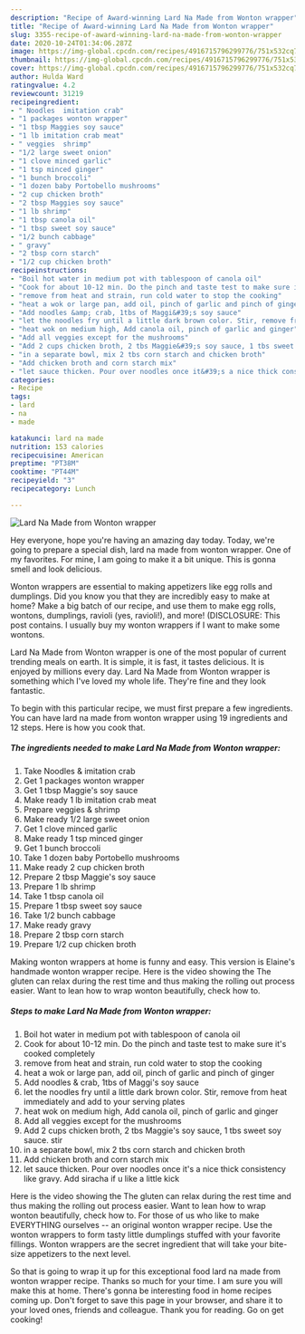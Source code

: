```yaml
---
description: "Recipe of Award-winning Lard Na Made from Wonton wrapper"
title: "Recipe of Award-winning Lard Na Made from Wonton wrapper"
slug: 3355-recipe-of-award-winning-lard-na-made-from-wonton-wrapper
date: 2020-10-24T01:34:06.287Z
image: https://img-global.cpcdn.com/recipes/4916715796299776/751x532cq70/lard-na-made-from-wonton-wrapper-recipe-main-photo.jpg
thumbnail: https://img-global.cpcdn.com/recipes/4916715796299776/751x532cq70/lard-na-made-from-wonton-wrapper-recipe-main-photo.jpg
cover: https://img-global.cpcdn.com/recipes/4916715796299776/751x532cq70/lard-na-made-from-wonton-wrapper-recipe-main-photo.jpg
author: Hulda Ward
ratingvalue: 4.2
reviewcount: 31219
recipeingredient:
- " Noodles  imitation crab"
- "1 packages wonton wrapper"
- "1 tbsp Maggies soy sauce"
- "1 lb imitation crab meat"
- " veggies  shrimp"
- "1/2 large sweet onion"
- "1 clove minced garlic"
- "1 tsp minced ginger"
- "1 bunch broccoli"
- "1 dozen baby Portobello mushrooms"
- "2 cup chicken broth"
- "2 tbsp Maggies soy sauce"
- "1 lb shrimp"
- "1 tbsp canola oil"
- "1 tbsp sweet soy sauce"
- "1/2 bunch cabbage"
- " gravy"
- "2 tbsp corn starch"
- "1/2 cup chicken broth"
recipeinstructions:
- "Boil hot water in medium pot with tablespoon of canola oil"
- "Cook for about 10-12 min. Do the pinch and taste test to make sure it&#39;s cooked completely"
- "remove from heat and strain, run cold water to stop the cooking"
- "heat a wok or large pan, add oil, pinch of garlic and pinch of ginger"
- "Add noodles &amp; crab, 1tbs of Maggi&#39;s soy sauce"
- "let the noodles fry until a little dark brown color. Stir, remove from heat immediately and add to your serving plates"
- "heat wok on medium high, Add canola oil, pinch of garlic and ginger"
- "Add all veggies except for the mushrooms"
- "Add 2 cups chicken broth, 2 tbs Maggie&#39;s soy sauce, 1 tbs sweet soy sauce. stir"
- "in a separate bowl, mix 2 tbs corn starch and chicken broth"
- "Add chicken broth and corn starch mix"
- "let sauce thicken. Pour over noodles once it&#39;s a nice thick consistency like gravy. Add siracha if u like a little kick"
categories:
- Recipe
tags:
- lard
- na
- made

katakunci: lard na made 
nutrition: 153 calories
recipecuisine: American
preptime: "PT38M"
cooktime: "PT44M"
recipeyield: "3"
recipecategory: Lunch

---
```



![Lard Na Made from Wonton wrapper](https://img-global.cpcdn.com/recipes/4916715796299776/751x532cq70/lard-na-made-from-wonton-wrapper-recipe-main-photo.jpg)

Hey everyone, hope you're having an amazing day today. Today, we're going to prepare a special dish, lard na made from wonton wrapper. One of my favorites. For mine, I am going to make it a bit unique. This is gonna smell and look delicious.

Wonton wrappers are essential to making appetizers like egg rolls and dumplings. Did you know you that they are incredibly easy to make at home? Make a big batch of our recipe, and use them to make egg rolls, wontons, dumplings, ravioli (yes, ravioli!), and more! (DISCLOSURE: This post contains. I usually buy my wonton wrappers if I want to make some wontons.

Lard Na Made from Wonton wrapper is one of the most popular of current trending meals on earth. It is simple, it is fast, it tastes delicious. It is enjoyed by millions every day. Lard Na Made from Wonton wrapper is something which I've loved my whole life. They're fine and they look fantastic.


To begin with this particular recipe, we must first prepare a few ingredients. You can have lard na made from wonton wrapper using 19 ingredients and 12 steps. Here is how you cook that.

<!--inarticleads1-->

##### The ingredients needed to make Lard Na Made from Wonton wrapper:

1. Take  Noodles &amp; imitation crab
1. Get 1 packages wonton wrapper
1. Get 1 tbsp Maggie&#39;s soy sauce
1. Make ready 1 lb imitation crab meat
1. Prepare  veggies &amp; shrimp
1. Make ready 1/2 large sweet onion
1. Get 1 clove minced garlic
1. Make ready 1 tsp minced ginger
1. Get 1 bunch broccoli
1. Take 1 dozen baby Portobello mushrooms
1. Make ready 2 cup chicken broth
1. Prepare 2 tbsp Maggie&#39;s soy sauce
1. Prepare 1 lb shrimp
1. Take 1 tbsp canola oil
1. Prepare 1 tbsp sweet soy sauce
1. Take 1/2 bunch cabbage
1. Make ready  gravy
1. Prepare 2 tbsp corn starch
1. Prepare 1/2 cup chicken broth


Making wonton wrappers at home is funny and easy. This version is Elaine&#39;s handmade wonton wrapper recipe. Here is the video showing the The gluten can relax during the rest time and thus making the rolling out process easier. Want to lean how to wrap wonton beautifully, check how to. 

<!--inarticleads2-->

##### Steps to make Lard Na Made from Wonton wrapper:

1. Boil hot water in medium pot with tablespoon of canola oil
1. Cook for about 10-12 min. Do the pinch and taste test to make sure it&#39;s cooked completely
1. remove from heat and strain, run cold water to stop the cooking
1. heat a wok or large pan, add oil, pinch of garlic and pinch of ginger
1. Add noodles &amp; crab, 1tbs of Maggi&#39;s soy sauce
1. let the noodles fry until a little dark brown color. Stir, remove from heat immediately and add to your serving plates
1. heat wok on medium high, Add canola oil, pinch of garlic and ginger
1. Add all veggies except for the mushrooms
1. Add 2 cups chicken broth, 2 tbs Maggie&#39;s soy sauce, 1 tbs sweet soy sauce. stir
1. in a separate bowl, mix 2 tbs corn starch and chicken broth
1. Add chicken broth and corn starch mix
1. let sauce thicken. Pour over noodles once it&#39;s a nice thick consistency like gravy. Add siracha if u like a little kick


Here is the video showing the The gluten can relax during the rest time and thus making the rolling out process easier. Want to lean how to wrap wonton beautifully, check how to. For those of us who like to make EVERYTHING ourselves -- an original wonton wrapper recipe. Use the wonton wrappers to form tasty little dumplings stuffed with your favorite fillings. Wonton wrappers are the secret ingredient that will take your bite-size appetizers to the next level. 

So that is going to wrap it up for this exceptional food lard na made from wonton wrapper recipe. Thanks so much for your time. I am sure you will make this at home. There's gonna be interesting food in home recipes coming up. Don't forget to save this page in your browser, and share it to your loved ones, friends and colleague. Thank you for reading. Go on get cooking!
